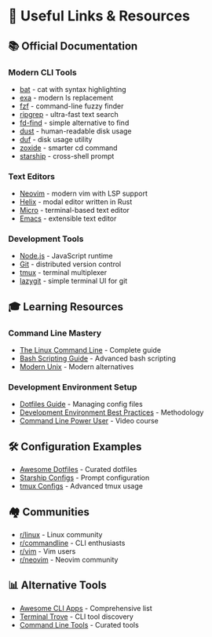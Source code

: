 # 🔗 Useful Links & Resources

## 📚 Official Documentation

### Modern CLI Tools
- [bat](https://github.com/sharkdp/bat) - cat with syntax highlighting
- [exa](https://the.exa.website/) - modern ls replacement  
- [fzf](https://github.com/junegunn/fzf) - command-line fuzzy finder
- [ripgrep](https://github.com/BurntSushi/ripgrep) - ultra-fast text search
- [fd-find](https://github.com/sharkdp/fd) - simple alternative to find
- [dust](https://github.com/bootandy/dust) - human-readable disk usage
- [duf](https://github.com/muesli/duf) - disk usage utility
- [zoxide](https://github.com/ajeetdsouza/zoxide) - smarter cd command
- [starship](https://starship.rs/) - cross-shell prompt

### Text Editors
- [Neovim](https://neovim.io/) - modern vim with LSP support
- [Helix](https://helix-editor.com/) - modal editor written in Rust
- [Micro](https://micro-editor.github.io/) - terminal-based text editor
- [Emacs](https://www.gnu.org/software/emacs/) - extensible text editor

### Development Tools
- [Node.js](https://nodejs.org/) - JavaScript runtime
- [Git](https://git-scm.com/) - distributed version control
- [tmux](https://github.com/tmux/tmux) - terminal multiplexer
- [lazygit](https://github.com/jesseduffield/lazygit) - simple terminal UI for git

## 🎓 Learning Resources

### Command Line Mastery
- [The Linux Command Line](http://linuxcommand.org/) - Complete guide
- [Bash Scripting Guide](https://tldp.org/LDP/abs/html/) - Advanced bash scripting
- [Modern Unix](https://github.com/ibraheemdev/modern-unix) - Modern alternatives

### Development Environment Setup
- [Dotfiles Guide](https://dotfiles.github.io/) - Managing config files
- [Development Environment Best Practices](https://12factor.net/) - Methodology
- [Command Line Power User](https://commandlinepoweruser.com/) - Video course

## 🛠️ Configuration Examples
- [Awesome Dotfiles](https://github.com/webpro/awesome-dotfiles) - Curated dotfiles
- [Starship Configs](https://starship.rs/config/) - Prompt configuration
- [tmux Configs](https://github.com/tmux/tmux/wiki/Advanced-Use) - Advanced tmux usage

## 🏘️ Communities
- [r/linux](https://reddit.com/r/linux) - Linux community
- [r/commandline](https://reddit.com/r/commandline) - CLI enthusiasts  
- [r/vim](https://reddit.com/r/vim) - Vim users
- [r/neovim](https://reddit.com/r/neovim) - Neovim community

## 📊 Alternative Tools
- [Awesome CLI Apps](https://github.com/agarrharr/awesome-cli-apps) - Comprehensive list
- [Terminal Trove](https://terminaltrove.com/) - CLI tool discovery
- [Command Line Tools](https://github.com/learn-anything/command-line-tools) - Curated tools
